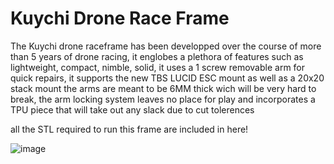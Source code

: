 # Kuychi Drone Race Frame
The Kuychi drone raceframe has been developped over the course of more than 5 years of drone racing, 
it englobes a plethora of features such as lightweight, compact, nimble, solid, it uses a 1 screw removable arm for quick repairs, 
it supports the new TBS LUCID ESC mount as well as a 20x20 stack mount
the arms are meant to be 6MM thick wich will be very hard to break, 
the arm locking system leaves no place for play and incorporates a TPU piece that will take out any slack due to cut tolerences

all the STL required to run this frame are included in here!


![image](https://github.com/user-attachments/assets/e2aa09b7-37d6-45db-a3c5-282a9cdbfd35)
